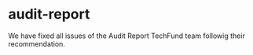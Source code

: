 # audit-report

We have fixed all issues of the Audit Report TechFund team followig their recommendation.
